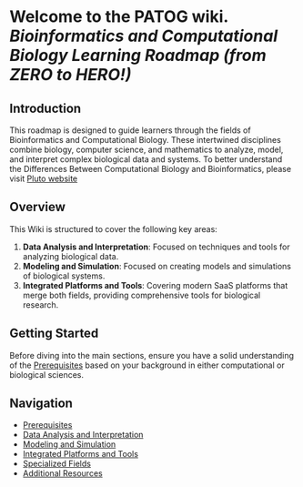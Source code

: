 # Welcome to the PATOG wiki. *Bioinformatics and Computational Biology Learning Roadmap (from ZERO to HERO!)*

## Introduction

This roadmap is designed to guide learners through the fields of Bioinformatics and Computational Biology. These intertwined disciplines combine biology, computer science, and mathematics to analyze, model, and interpret complex biological data and systems.
To better understand the Differences Between Computational Biology and Bioinformatics, please visit [Pluto website](https://pluto.bio/resources/Learning%20Series/differences-between-computational-biology-and-bioinformatics)

## Overview

This Wiki is structured to cover the following key areas:
1. **Data Analysis and Interpretation**: Focused on techniques and tools for analyzing biological data.
2. **Modeling and Simulation**: Focused on creating models and simulations of biological systems.
3. **Integrated Platforms and Tools**: Covering modern SaaS platforms that merge both fields, providing comprehensive tools for biological research.

## Getting Started

Before diving into the main sections, ensure you have a solid understanding of the [Prerequisites](./Prerequisites.md) based on your background in either computational or biological sciences.

## Navigation

- [Prerequisites](./Prerequisites)
- [Data Analysis and Interpretation](./Data-Analysis)
- [Modeling and Simulation](./Modeling-and-Simulation)
- [Integrated Platforms and Tools](./Integrated-Platforms-and-Tools)
- [Specialized Fields](./Specialized-Fields)
- [Additional Resources](./Additional-Resources)
